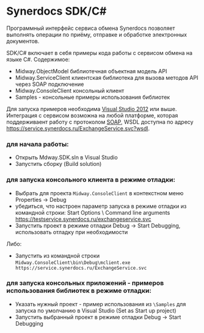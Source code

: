 # Synerdocs SDK/C#

Программный интерфейс сервиса обмена Synerdocs позволяет выполнять операции по приёму, отправке и обработке электронных документов.

SDK/C# включает в себя примеры кода работы с сервисом обмена на языке C#. Содержимое:

 * Midway.ObjectModel библиотечная объектная модель API
 * Midway.ServiceClient клиентская библиотека для вызова методов API через SOAP подключение
 * Midway.ConsoleClient консольный клиент
 * Samples - консольные примеры использования библиотек

Для запуска примеров необходима [Visual Studio 2012](https://www.microsoft.com/ru-ru/download/details.aspx?id=30678) или выше. Интеграция с сервисом возможна на любой платформе, которая поддерживаент работу с протоколом [SOAP](https://ru.wikipedia.org/wiki/SOAP), WSDL доступна по адресу https://service.synerdocs.ru/ExchangeService.svc?wsdl.

### для начала работы:

 * Открыть Mdway.SDK.sln в Visual Studio
 * Запустить сборку (Build solution)

### для запуска консольного клиента в режиме отладки:

 * Выбрать для проекта ```Midway.ConsoleClient``` в контекстном меню Properties -> Debug 
 * убедиться, что настроен параметр запуска в режиме отладки из командной строки:
    Start Options \ Command line arguments     
	https://testservice.synerdocs.ru/exchangeservice.svc
 * Запустить проект в режиме отладки Debug -> Start Debugging, использовать отладку при необходимости

Либо:
 
 * Запустить из командной строки 
```Midway.ConsoleClient\bin\Debug\mclient.exe https://service.synerdocs.ru/ExchangeService.svc```

### для запуска консольных приложений - примеров использования библиотек в режиме отладки:

 * Указать нужный проект - пример использования из ```\Samples``` для запуска по умолчанию в Visual Studio (Set as Start up project)
 * Запустить выбранный проект в режиме отладки Debug -> Start Debugging 